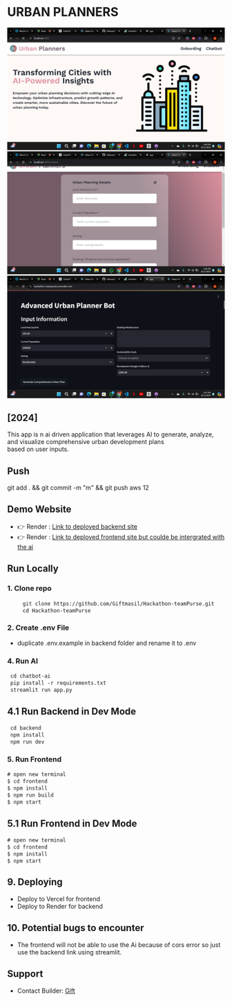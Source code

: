 # URBAN PLANNERS

![Urban planner](/client/public/images/UrbanPlanner.jpg)
![Chatbot Page](/client/public/images/Chatbot.jpg)
![Chatbot Page Backend](/client/public/images/Chatbot-backend.jpg)

## [2024]

This app is n ai driven application that leverages AI to generate, analyze, and visualize comprehensive urban development plans based on user inputs.

## Push

git add . && git commit -m "m" && git push aws
12



## Demo Website

- 👉 Render : [Link to deployed backend site](https://hackathon-teampurse.onrender.com/)
- 👉 Render : [Link to deployed frontend site but coulde be intergrated with the ai](https://hackathon-team-purse.vercel.app/)


## Run Locally

### 1. Clone repo

```shell
     git clone https://github.com/Giftmasil/Hackathon-teamPurse.git
     cd Hackathon-teamPurse
```

### 2. Create .env File

- duplicate .env.example in backend folder and rename it to .env


### 4. Run AI

```shell
 cd chatbot-ai
 pip install -r requirements.txt
 streamlit run app.py
```

## 4.1 Run Backend in Dev Mode

```shell
 cd backend
 npm install
 npm run dev
```

### 5. Run Frontend

```shell
# open new terminal
$ cd frontend
$ npm install
$ npm run build
$ npm start
```

## 5.1 Run Frontend in Dev Mode

```shell
# open new terminal
$ cd frontend
$ npm install
$ npm start
```

## 9. Deploying

- Deploy to Vercel for frontend
- Deploy to Render for backend


## 10. Potential bugs to encounter

- The frontend will not be able to use the Ai because of cors error so just use the backend link using streamlit.

## Support

- Contact Builder: [Gift](mailto:masilagift@gmail.com)
